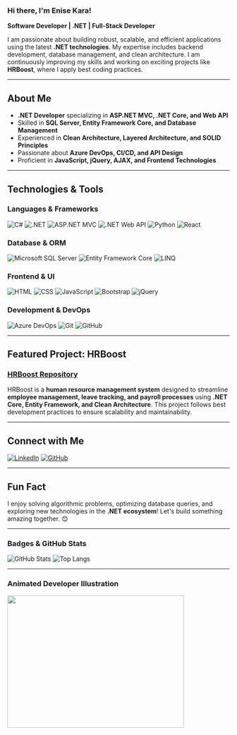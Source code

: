 ### Hi there, I'm Enise Kara! 

**Software Developer | .NET  | Full-Stack Developer**

I am passionate about building robust, scalable, and efficient applications using the latest **.NET technologies**. My expertise includes backend development, database management, and clean architecture. I am continuously improving my skills and working on exciting projects like **HRBoost**, where I apply best coding practices.

---

##  About Me
-  **.NET Developer** specializing in **ASP.NET MVC, .NET Core, and Web API**
-  Skilled in **SQL Server, Entity Framework Core, and Database Management**
-  Experienced in **Clean Architecture, Layered Architecture, and SOLID Principles**
-  Passionate about **Azure DevOps, CI/CD, and API Design**
-  Proficient in **JavaScript, jQuery, AJAX, and Frontend Technologies**

---

##  Technologies & Tools

### **Languages & Frameworks**
![C#](https://img.shields.io/badge/-CSharp-239120?style=for-the-badge&logo=csharp&logoColor=white)
![.NET](https://img.shields.io/badge/-.NET-512BD4?style=for-the-badge&logo=dotnet&logoColor=white)
![ASP.NET MVC](https://img.shields.io/badge/-ASP.NET_MVC-5C2D91?style=for-the-badge&logo=dotnet&logoColor=white)
![.NET Web API](https://img.shields.io/badge/-WebAPI-5C2D91?style=for-the-badge&logo=dotnet&logoColor=white)
![Python](https://img.shields.io/badge/-Python-3776AB?style=for-the-badge&logo=python&logoColor=white)
![React](https://img.shields.io/badge/-React-61DAFB?style=for-the-badge&logo=react&logoColor=black)

### **Database & ORM**
![Microsoft SQL Server](https://img.shields.io/badge/-SQL%20Server-CC2927?style=for-the-badge&logo=microsoftsqlserver&logoColor=white)
![Entity Framework Core](https://img.shields.io/badge/-Entity%20Framework%20Core-5C2D91?style=for-the-badge&logo=dotnet&logoColor=white)
![LINQ](https://img.shields.io/badge/-LINQ-239120?style=for-the-badge&logo=csharp&logoColor=white)

### **Frontend & UI**
![HTML](https://img.shields.io/badge/-HTML-E34F26?style=for-the-badge&logo=html5&logoColor=white)
![CSS](https://img.shields.io/badge/-CSS-1572B6?style=for-the-badge&logo=css3&logoColor=white)
![JavaScript](https://img.shields.io/badge/-JavaScript-F7DF1E?style=for-the-badge&logo=javascript&logoColor=black)
![Bootstrap](https://img.shields.io/badge/-Bootstrap-7952B3?style=for-the-badge&logo=bootstrap&logoColor=white)
![jQuery](https://img.shields.io/badge/-jQuery-0769AD?style=for-the-badge&logo=jquery&logoColor=white)

### **Development & DevOps**
![Azure DevOps](https://img.shields.io/badge/-Azure%20DevOps-0078D7?style=for-the-badge&logo=azuredevops&logoColor=white)
![Git](https://img.shields.io/badge/-Git-F05032?style=for-the-badge&logo=git&logoColor=white)
![GitHub](https://img.shields.io/badge/-GitHub-181717?style=for-the-badge&logo=github&logoColor=white)

---

##  Featured Project: HRBoost
### **[HRBoost Repository](https://github.com/enissekara/HRBoost)**

HRBoost is a **human resource management system** designed to streamline **employee management, leave tracking, and payroll processes** using **.NET Core, Entity Framework, and Clean Architecture**. This project follows best development practices to ensure scalability and maintainability.

---

##  Connect with Me
[![LinkedIn](https://img.shields.io/badge/-LinkedIn-0077B5?style=for-the-badge&logo=linkedin&logoColor=white)](https://www.linkedin.com/in/enise-kara-88b961303/)
[![GitHub](https://img.shields.io/badge/-GitHub-181717?style=for-the-badge&logo=github&logoColor=white)](https://github.com/enissekara)

---

##  Fun Fact
 I enjoy solving algorithmic problems, optimizing database queries, and exploring new technologies in the **.NET ecosystem**! Let's build something amazing together. 😊

---

### Badges & GitHub Stats
![GitHub Stats](https://github-readme-stats.vercel.app/api?username=enissekara&show_icons=true&theme=radical)
![Top Langs](https://github-readme-stats.vercel.app/api/top-langs/?username=enissekara&layout=compact&theme=radical)

---

### Animated Developer Illustration
<img src="https://cdn.dribbble.com/users/1162077/screenshots/7056181/media/734df65b9eebc81e0cc6d5a0a0a26101.gif" width="400" height="300"/>


